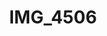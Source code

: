---
pid: '164'
layout: photos
title: IMG_4506
filename: IMG_4506.jpg
caption: walking canes
permalink: "/photos/164.html"
---